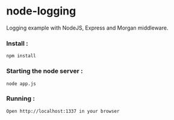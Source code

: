 # node-logging
Logging example with NodeJS, Express and Morgan middleware.

### Install :
    npm install

### Starting the node server :
    node app.js

### Running  :
    Open http://localhost:1337 in your browser

